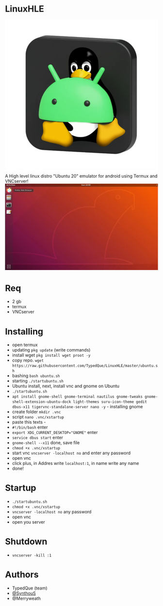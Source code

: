 # LinuxHLE
![App Screenshot](Assets/LinuxHLE.png)
A High level linux distro "Ubuntu 20" emulator for android using Termux and VNCserver!
![Screenshot](Assets/ScreenLinuxHLE.png)

# Req
- 2 gb
- termux
- VNCserver

# Installing
- open termux
- updating ```pkg update``` (write commands)
- install wget ```pkg install wget proot -y```
- copy repo. ```wget https://raw.githubusercontent.com/TypedQue/LinuxHLE/master/ubuntu.sh```
- bashing ```bash ubuntu.sh```
- starting ```./startubuntu.sh```
- Ubuntu install, next, install vnc and gnome on Ubuntu
- ```./startubuntu.sh```
- ```apt install gnome-shell gnome-terminal nautilus gnome-tweaks gnome-shell-extension-ubuntu-dock light-themes suru-icon-theme gedit dbus-x11 tigervnc-standalone-server nano -y``` - installing gnome
- create folder ```mkdir .vnc```
- script ```nano .vnc/xstartup```
- paste this texts -
- ```#!/bin/bash``` enter
- ```export XDG_CURRENT_DESKTOP="GNOME"``` enter
- ```service dbus start``` enter
- ```gnome-shell --x11``` done, save file
- ```chmod +x .vnc/xstartup```
- start vnc ```vncserver -localhost no``` and enter any password
- open vnc
- click plus, in Addres write ```localhost:1```, in name write any name
- done!
# Startup
- ```./startubuntu.sh```
- ```chmod +x .vnc/xstartup```
- ```vncserver -localhost no``` any password
- open vnc
- open you server
# Shutdown
- ```vncserver -kill :1```

# Authors
- TypedQue (team)
- [@SynthouS](https://youtube.com/SynthouS)
- @Merryweath

